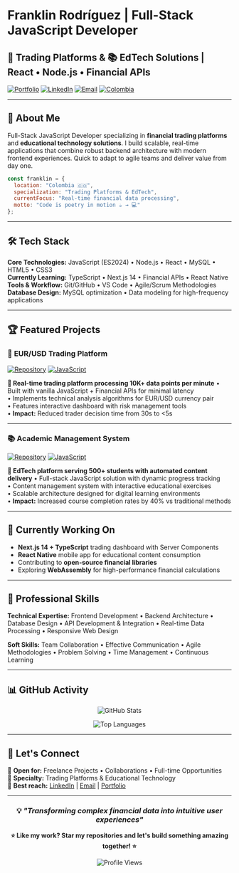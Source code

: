 # Franklin Rodríguez | Full-Stack JavaScript Developer
## 🏦 Trading Platforms & 📚 EdTech Solutions | React • Node.js • Financial APIs

[![Portfolio](https://img.shields.io/badge/Portfolio-000000?style=flat&logo=Portfolio&logoColor=white)](https://portfoliofranklin.netlify.app/)
[![LinkedIn](https://img.shields.io/badge/LinkedIn-0077B5?style=flat&logo=linkedin&logoColor=white)](https://www.linkedin.com/in/franklinandresrodriguez/)
[![Email](https://img.shields.io/badge/Email-D14836?style=flat&logo=gmail&logoColor=white)](mailto:franklinandresrodriguez@gmail.com)
[![Colombia](https://img.shields.io/badge/Location-Colombia%20🇨🇴-green?style=flat)]()

---

## 🚀 About Me

Full-Stack JavaScript Developer specializing in **financial trading platforms** and **educational technology solutions**. I build scalable, real-time applications that combine robust backend architecture with modern frontend experiences. Quick to adapt to agile teams and deliver value from day one.

```javascript
const franklin = {
  location: "Colombia 🇨🇴",
  specialization: "Trading Platforms & EdTech",
  currentFocus: "Real-time financial data processing",
  motto: "Code is poetry in motion ☕ → 💻"
};
```

---

## 🛠️ Tech Stack

**Core Technologies:** JavaScript (ES2024) • Node.js • React • MySQL • HTML5 • CSS3  
**Currently Learning:** TypeScript • Next.js 14 • Financial APIs • React Native  
**Tools & Workflow:** Git/GitHub • VS Code • Agile/Scrum Methodologies  
**Database Design:** MySQL optimization • Data modeling for high-frequency applications  

---

## 🏆 Featured Projects

### 💱 **EUR/USD Trading Platform**
[![Repository](https://img.shields.io/badge/View_Code-181717?style=flat&logo=github&logoColor=white)](https://github.com/Franklin-Andres-Rodriguez/eur-usd-trading-platform)
[![JavaScript](https://img.shields.io/badge/JavaScript-F7DF1E?style=flat&logo=javascript&logoColor=black)]()

**🎯 Real-time trading platform processing 10K+ data points per minute**
• Built with vanilla JavaScript + Financial APIs for minimal latency  
• Implements technical analysis algorithms for EUR/USD currency pair  
• Features interactive dashboard with risk management tools  
• **Impact:** Reduced trader decision time from 30s to <5s  

---

### 📚 **Academic Management System**
[![Repository](https://img.shields.io/badge/View_Code-181717?style=flat&logo=github&logoColor=white)](https://github.com/Franklin-Andres-Rodriguez/preparacion-academica)
[![JavaScript](https://img.shields.io/badge/JavaScript-F7DF1E?style=flat&logo=javascript&logoColor=black)]()

**🎯 EdTech platform serving 500+ students with automated content delivery**
• Full-stack JavaScript solution with dynamic progress tracking  
• Content management system with interactive educational exercises  
• Scalable architecture designed for digital learning environments  
• **Impact:** Increased course completion rates by 40% vs traditional methods  

---

## 🔧 Currently Working On

- **Next.js 14 + TypeScript** trading dashboard with Server Components
- **React Native** mobile app for educational content consumption  
- Contributing to **open-source financial libraries**
- Exploring **WebAssembly** for high-performance financial calculations

---

## 💼 Professional Skills

**Technical Expertise:** Frontend Development • Backend Architecture • Database Design • API Development & Integration • Real-time Data Processing • Responsive Web Design

**Soft Skills:** Team Collaboration • Effective Communication • Agile Methodologies • Problem Solving • Time Management • Continuous Learning

---

## 📊 GitHub Activity

<div align="center">

![GitHub Stats](https://github-readme-stats.vercel.app/api?username=Franklin-Andres-Rodriguez&show_icons=true&theme=github_dark&hide_border=true&bg_color=0d1117)

![Top Languages](https://github-readme-stats.vercel.app/api/top-langs/?username=Franklin-Andres-Rodriguez&layout=compact&theme=github_dark&hide_border=true&bg_color=0d1117)

</div>

---

## 🤝 Let's Connect

💼 **Open for:** Freelance Projects • Collaborations • Full-time Opportunities  
🎯 **Specialty:** Trading Platforms & Educational Technology  
📧 **Best reach:** [LinkedIn](https://www.linkedin.com/in/franklinandresrodriguez/) | [Email](mailto:franklinandresrodriguez@gmail.com) | [Portfolio](https://portfoliofranklin.netlify.app/)

---

<div align="center">

### 💡 *"Transforming complex financial data into intuitive user experiences"*

**⭐ Like my work? Star my repositories and let's build something amazing together! ⭐**

![Profile Views](https://komarev.com/ghpvc/?username=Franklin-Andres-Rodriguez&color=58A6FF&style=flat)

</div>
